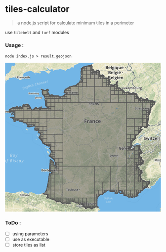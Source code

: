 # tiles-calculator

> a node.js script for calculate minimum tiles in a perimeter

use `tilebelt` and `turf` modules

### Usage :

`node index.js > result.geojson`

![map](./france-tiles.png)


### ToDo :

- [ ] using parameters
- [ ] use as executable
- [ ] store tiles as list
